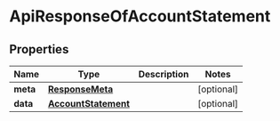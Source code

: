 
# ApiResponseOfAccountStatement

## Properties
Name | Type | Description | Notes
------------ | ------------- | ------------- | -------------
**meta** | [**ResponseMeta**](ResponseMeta.md) |  |  [optional]
**data** | [**AccountStatement**](AccountStatement.md) |  |  [optional]



